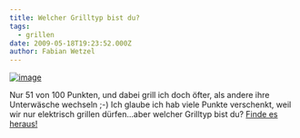 ```yaml
---
title: Welcher Grilltyp bist du?
tags:
  - grillen
date: 2009-05-18T19:23:52.000Z
author: Fabian Wetzel
---
```


[![image](https://az275061.vo.msecnd.net/blogmedia/2009/05/image-thumb6.png "image")](https://az275061.vo.msecnd.net/blogmedia/2009/05/image19.png) 

Nur 51 von 100 Punkten, und dabei grill ich doch öfter, als andere ihre Unterwäsche wechseln ;-) Ich glaube ich hab viele Punkte verschenkt, weil wir nur elektrisch grillen dürfen…aber welcher Grilltyp bist du? [Finde es heraus!](http://www.grillsportverein.de/grilltyp/)


